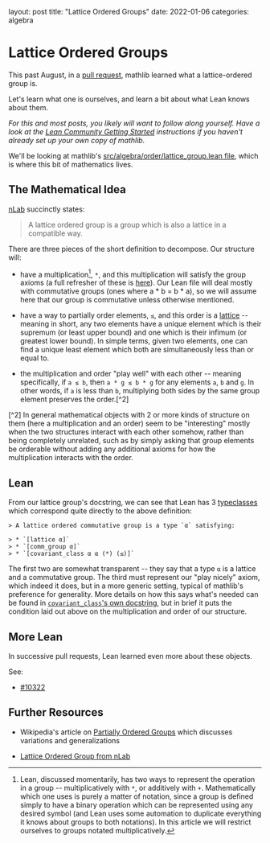 layout: post
title: "Lattice Ordered Groups"
date: 2022-01-06
categories: algebra

# Lattice Ordered Groups

This past August, in a [pull request](https://github.com/leanprover-community/mathlib/pull/8673), mathlib learned what a lattice-ordered group is.

Let's learn what one is ourselves, and learn a bit about what Lean knows about them.

*For this and most posts, you likely will want to follow along yourself. Have a look at the [Lean Community Getting Started](https://leanprover-community.github.io/get_started.html) instructions if you haven't already set up your own copy of mathlib.*

We'll be looking at mathlib's [src/algebra/order/lattice_group.lean file](https://github.com/leanprover-community/mathlib/blob/master/src/algebra/order/lattice_group.lean), which is where this bit of mathematics lives.

## The Mathematical Idea

[nLab](https://ncatlab.org/nlab/show/lattice+ordered+group) succinctly states:

  > A lattice ordered group is a group which is also a lattice in a compatible way.

There are three pieces of the short definition to decompose. Our structure will:

  * have a multiplication[^1], `*`, and this multiplication will satisfy the group axioms (a full refresher of these is [here](https://en.wikipedia.org/wiki/Group_(mathematics)#Definition)). Our Lean file will deal mostly with commutative groups (ones where a * b = b * a), so we will assume here that our group is commutative unless otherwise mentioned.

  * have a way to partially order elements, `≤`, and this order is a [lattice](https://en.wikipedia.org/wiki/Lattice_(order)) -- meaning in short, any two elements have a unique element which is their supremum (or least upper bound) and one which is their infimum (or greatest lower bound). In simple terms, given two elements, one can find a unique least element which both are simultaneously less than or equal to.

  * the multiplication and order "play well" with each other -- meaning specifically, if `a ≤ b`, then `a * g ≤ b * g` for any elements `a`, `b` and `g`. In other words, if `a` is less than `b`, multiplying both sides by the same group element preserves the order.[^2]

[^1]: Lean, discussed momentarily, has two ways to represent the operation in a group -- multiplicatively with `*`, or additively with `+`. Mathematically which one uses is purely a matter of notation, since a group is defined simply to have a binary operation which can be represented using any desired symbol (and Lean uses some automation to duplicate everything it knows about groups to both notations). In this article we will restrict ourselves to groups notated multiplicatively.

[^2] In general mathematical objects with 2 or more kinds of structure on them (here a multiplication and an order) seem to be "interesting" mostly when the two structures interact with each other somehow, rather than being completely unrelated, such as by simply asking that group elements be orderable without adding any additional axioms for how the multiplication interacts with the order.

## Lean

From our lattice group's docstring, we can see that Lean has 3 [typeclasses](https://leanprover-community.github.io/glossary.html#class) which correspond quite directly to the above definition:


    > A lattice ordered commutative group is a type `α` satisfying:

    > * `[lattice α]`
    > * `[comm_group α]`
    > * `[covariant_class α α (*) (≤)]`

The first two are somewhat transparent -- they say that a type `α` is a lattice and a commutative group. The third must represent our "play nicely" axiom, which indeed it does, but in a more generic setting, typical of mathlib's preference for generality. More details on how this says what's needed can be found in [`covariant_class`'s own docstring](https://leanprover-community.github.io/mathlib_docs/algebra/covariant_and_contravariant.html#covariant_class), but in brief it puts the condition laid out above on the multiplication and order of our structure.

## More Lean

In successive pull requests, Lean learned even more about these objects.

See:

  * [#10322](https://github.com/leanprover-community/mathlib/pull/10322)

## Further Resources

  * Wikipedia's article on [Partially Ordered Groups](https://en.wikipedia.org/wiki/Partially_ordered_group) which discusses variations and generalizations

  * [Lattice Ordered Group from nLab](https://ncatlab.org/nlab/show/lattice+ordered+group)

<!---
What class, if any, might someone learn about these objects? Order theory? A further class in group theory?
-->

